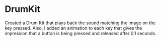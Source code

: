 # DrumKit
Created a Drum Kit that plays back the sound matching the image on the key pressed. Also, I added an animation to each key that gives the impression that a button is being pressed and released after 0.1 seconds.
